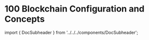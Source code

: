 # 100 Blockchain Configuration and Concepts

import { DocSubheader } from '../../../components/DocSubheader';

<DocSubheader text="Basic blockchain construction including genesis configuration and networks."
/>
